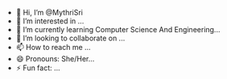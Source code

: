 - 👋 Hi, I’m @MythriSri
- 👀 I’m interested in ...
- 🌱 I’m currently learning Computer Science And Engineering...
- 💞️ I’m looking to collaborate on ...
- 📫 How to reach me ...
- 😄 Pronouns: She/Her...
- ⚡ Fun fact: ...

<!---
MythriSri/MythriSri is a ✨ special ✨ repository because its `README.md` (this file) appears on your GitHub profile.
You can click the Preview link to take a look at your changes.
--->
